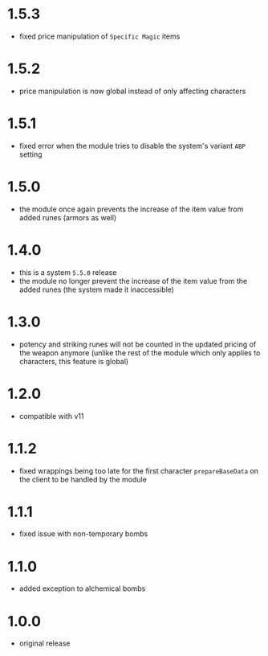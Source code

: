 # 1.5.3

-   fixed price manipulation of `Specific Magic` items

# 1.5.2

-   price manipulation is now global instead of only affecting characters

# 1.5.1

-   fixed error when the module tries to disable the system's variant `ABP` setting

# 1.5.0

-   the module once again prevents the increase of the item value from added runes (armors as well)

# 1.4.0

-   this is a system `5.5.0` release
-   the module no longer prevent the increase of the item value from the added runes (the system made it inaccessible)

# 1.3.0

-   potency and striking runes will not be counted in the updated pricing of the weapon anymore (unlike the rest of the module which only applies to characters, this feature is global)

# 1.2.0

-   compatible with v11

# 1.1.2

-   fixed wrappings being too late for the first character `prepareBaseData` on the client to be handled by the module

# 1.1.1

-   fixed issue with non-temporary bombs

# 1.1.0

-   added exception to alchemical bombs

# 1.0.0

-   original release
